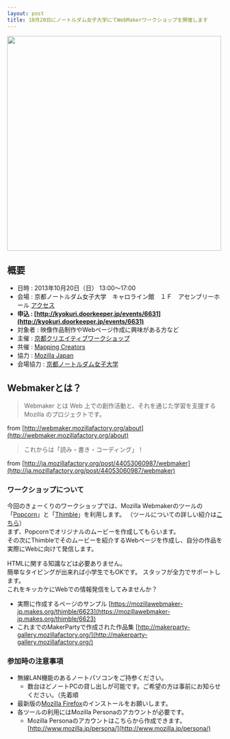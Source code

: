 ```yaml
---
layout: post
title: 10月20日にノートルダム女子大学にてWebMakerワークショップを開催します
---
```


<img style="width:500px;margin:auto" src="https://dl.dropboxusercontent.com/s/sj2so8mylp1lz2d/webmaker-kyokuri-logo.png?token_hash=AAH5cClC2P3W4xpIEV8r2Ut682RBYqgq46qPzy1lW9dP9g" />

## 概要

- 日時 : 2013年10月20日（日） 13:00〜17:00
- 会場 : 京都ノートルダム女子大学　キャロライン館　１Ｆ　アセンブリーホール [アクセス](http://www.notredame.ac.jp/accessmap.html)
- __申込 : [http://kyokuri.doorkeeper.jp/events/6631](http://kyokuri.doorkeeper.jp/events/6631)__
- 対象者 : 映像作品制作やWebページ作成に興味がある方など
- 主催 : [京都クリエイティブワークショップ](http://kyokuri.pwsj.org/)
- 共催 : [Mapping Creators](http://mappingcreators.tumblr.com)
- 協力 : [Mozilla Japan](http://www.mozilla.jp/)
- 会場協力 : [京都ノートルダム女子大学](http://www.notredame.ac.jp/)

## Webmakerとは？

> Webmaker とは Web 上での創作活動と、それを通じた学習を支援する Mozilla のプロジェクトです。

from [http://webmaker.mozillafactory.org/about](http://webmaker.mozillafactory.org/about)

> これからは「読み・書き・コーディング」！

from [http://ja.mozillafactory.org/post/44053060987/webmaker](http://ja.mozillafactory.org/post/44053060987/webmaker)

### ワークショップについて

今回のきょーくりのワークショップでは、Mozilla Webmakerのツールの「[Popcorn](https://popcorn.webmaker.org/)」と「[Thimble](https://thimble.webmaker.org/)」を利用します。  （ツールについての詳しい紹介は[こちら](http://webmaker.mozillafactory.org/post/58840197792/maker-party)）  
まず、Popcornでオリジナルのムービーを作成してもらいます。  
その次にThimbleでそのムービーを紹介するWebページを作成し、自分の作品を実際にWebに向けて発信します。  

HTMLに関する知識などは必要ありません。  
簡単なタイピングが出来れば小学生でもOKです。
スタッフが全力でサポートします。  
これをキッカケにWebでの情報発信をしてみませんか？  


- 実際に作成するページのサンプル [https://mozillawebmaker-jp.makes.org/thimble/6623](https://mozillawebmaker-jp.makes.org/thimble/6623)
- これまでのMakerPartyで作成された作品集 [http://makerparty-gallery.mozillafactory.org/](http://makerparty-gallery.mozillafactory.org/)

### 参加時の注意事項

- 無線LAN機能のあるノートパソコンをご持参ください。
    - 数台ほどノートPCの貸し出しが可能です。ご希望の方は事前にお知らせください。（先着順
- 最新版の[Mozilla Firefox](http://www.mozilla.jp/firefox/)のインストールをお願いします。
- 各ツールの利用にはMozilla Personaのアカウントが必要です。
    - Mozilla Personaのアカウントはこちらから作成できます。 [http://www.mozilla.jp/persona/](http://www.mozilla.jp/persona/)

